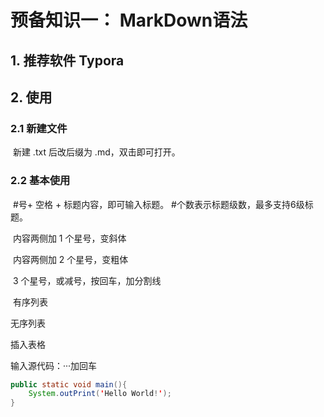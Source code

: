 # 预备知识一： MarkDown语法

## 1. 推荐软件 Typora

## 2. 使用

### 	2.1 新建文件

​			新建 .txt 后改后缀为 .md，双击即可打开。

### 2.2 基本使用

​		#号+ 空格 + 标题内容，即可输入标题。 #个数表示标题级数，最多支持6级标题。

​        内容两侧加 1 个星号，变斜体 

​		内容两侧加 2 个星号，变粗体

​        3 个星号，或减号，按回车，加分割线

​        有序列表

无序列表

插入表格

输入源代码：···加回车

~~~ java
public static void main(){
    System.outPrint('Hello World!');
}
~~~



